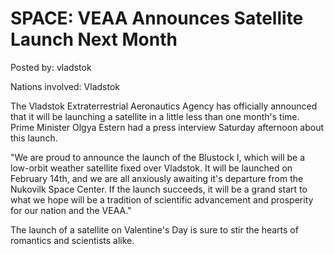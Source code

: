 # SPACE: VEAA Announces Satellite Launch Next Month

Posted by: vladstok

Nations involved: Vladstok

The Vladstok Extraterrestrial Aeronautics Agency has officially announced that it will be launching a satellite in a little less than one month's time. Prime Minister Olgya Estern had a press interview Saturday afternoon about this launch.

"We are proud to announce the launch of the Blustock I, which will be a low-orbit weather satellite fixed over Vladstok. It will be launched on February 14th, and we are all anxiously awaiting it's departure from the Nukovilk Space Center. If the launch succeeds, it will be a grand start to what we hope will be a tradition of scientific advancement and prosperity for our nation and the VEAA."

The launch of a satellite on Valentine's Day is sure to stir the hearts of romantics and scientists alike.